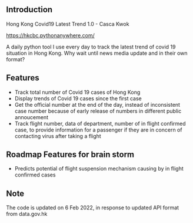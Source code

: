 Introduction
------------

Hong Kong Covid19 Latest Trend 1.0 - Casca Kwok

https://hkcbc.pythonanywhere.com/

A daily python tool I use every day to track the latest trend of covid 19 situation in Hong Kong.  Why wait until news media update and in their own format?  

Features
------------

- Track total number of Covid 19 cases of Hong Kong
- Display trends of  Covid 19 cases since the first case
- Get the official number at the end of the day, instead of inconsistent case number because of early release of numbers in different public annoucement
- Track flight number, data of department, number of in flight confirmed case, to provide information for a passenger if they are in concern of contacting virus after taking a flight


Roadmap Features for brain storm
---------------------------------
- Predicts potential of flight suspension mechanism causing by in flight confirmed cases

Note
------------
The code is updated on 6 Feb 2022, in response to updated API format from data.gov.hk
